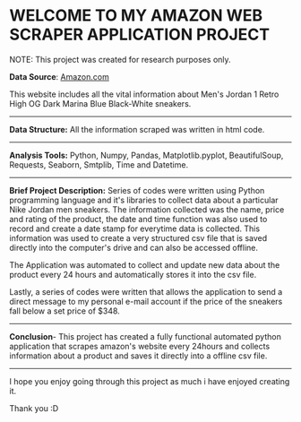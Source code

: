 # WELCOME TO MY AMAZON WEB SCRAPER APPLICATION PROJECT
NOTE: This project was created for research purposes only. 

**Data Source**: [Amazon.com](https://www.amazon.com/Jordan-Mens-Retro-555088-Patent/dp/B09F6LDPKT/ref=sr_1_2?crid=KIC753NJYZ72&keywords=jordan+1&qid=1684142344&sprefix=jordan+%2Caps%2C895&sr=8-2)

This website includes all the vital information about Men's Jordan 1 Retro High OG Dark Marina Blue Black-White sneakers.
________________________________________________________________________________________________________________________________________________________________
**Data Structure:** All the information scraped was written in html code.
________________________________________________________________________________________________________________________________________________________________
**Analysis Tools:** Python, Numpy, Pandas, Matplotlib.pyplot, BeautifulSoup, Requests, Seaborn, Smtplib, Time and Datetime.
________________________________________________________________________________________________________________________________________________________________

**Brief Project Description:** Series of codes were written using Python programming language and it's libraries to collect data about a particular Nike Jordan men sneakers. The information collected was the name, price and rating of the product, the date and time function was also used to record and create a date stamp for everytime data is collected. This information was used to create a very structured csv file that is saved directly into the computer's drive and can also be accessed offline.

The Application was automated to collect and update new data about the product every 24 hours and automatically stores it into the csv file.

Lastly, a series of codes were written that allows the application to send a direct message to my personal e-mail account if the price of the sneakers fall below a set price of $348.
________________________________________________________________________________________________________________________
**Conclusion**- This project has created a fully functional automated python application that scrapes amazon's website every 24hours and collects information about a product and saves it directly into a offline csv file.
_________________________________________________________________________________________________________________________
I hope you enjoy going through this project as much i have enjoyed creating it.

Thank you :D
